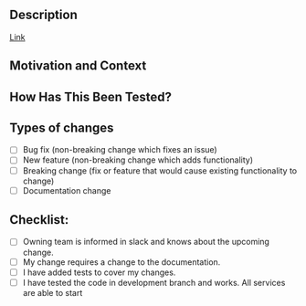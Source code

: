 <!--- Provide a general summary of your changes in the Title above -->

## Description
<!--- Describe your changes in detail -->
<!--- If you have a wiki page describing the Why and How you can provide it instead of 3 next sections -->
[Link](<Project Poster or wiki link here>) 

## Motivation and Context
<!--- Why is this change required? What problem does it solve? -->
<!--- If it fixes an open issue, please link to the issue here. -->

## How Has This Been Tested?
<!--- Please describe in detail how you tested your changes. -->
<!--- Include details of your testing environment, and the tests you ran to -->
<!--- see how your change affects other areas of the code, etc. -->

## Types of changes
<!--- What types of changes does your code introduce? Put an `x` in all the boxes that apply: -->
- [ ] Bug fix (non-breaking change which fixes an issue)
- [ ] New feature (non-breaking change which adds functionality)
- [ ] Breaking change (fix or feature that would cause existing functionality to change)
- [ ] Documentation change

## Checklist:
<!--- Go over all the following points, and put an `x` in all the boxes that apply. -->
<!--- If you're unsure about any of these, don't hesitate to ask. We're here to help! -->
- [ ] Owning team is informed in slack and knows about the upcoming change.
- [ ] My change requires a change to the documentation.
- [ ] I have added tests to cover my changes.
- [ ] I have tested the code in development branch and works. All services are able to start
